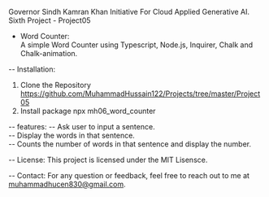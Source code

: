 Governor Sindh Kamran Khan Initiative For Cloud Applied Generative AI.                                    
Sixth Project - Project05                                                                                
- Word Counter:                                                                                     
A simple Word Counter using Typescript, Node.js, Inquirer, Chalk and Chalk-animation.               

-- Installation:
  1. Clone the Repository
    https://github.com/MuhammadHussain122/Projects/tree/master/Project05
  2. Install package
    npx mh06_word_counter

-- features: 
-- Ask user to input a sentence.                                                                          
-- Display the words in that sentence.                                                                    
-- Counts the number of words in that sentence and display the number.                                    
 
-- License:
This project is licensed under the MIT Lisensce. 

-- Contact:
For any question or feedback, feel free to reach out to me at muhammadhucen830@gmail.com.